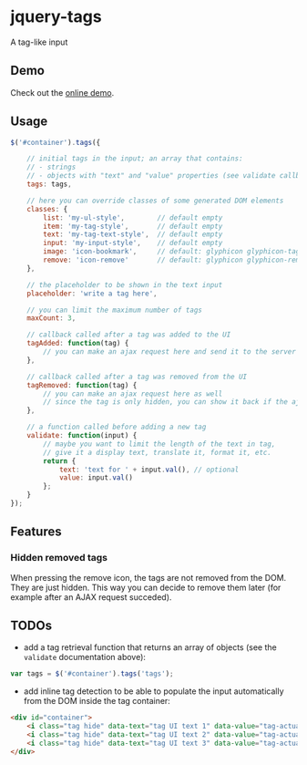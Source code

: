 jquery-tags
===========

A tag-like input

Demo
----

Check out the [online demo](http://softwarescales.github.io/jquery-tags/).

Usage
-----

```js
$('#container').tags({

    // initial tags in the input; an array that contains:
    // - strings
    // - objects with "text" and "value" properties (see validate callback below)
    tags: tags,

    // here you can override classes of some generated DOM elements
    classes: {
        list: 'my-ul-style',        // default empty
        item: 'my-tag-style',       // default empty
        text: 'my-tag-text-style',  // default empty
        input: 'my-input-style',    // default empty
        image: 'icon-bookmark',     // default: glyphicon glyphicon-tag
        remove: 'icon-remove'       // default: glyphicon glyphicon-remove
    },

    // the placeholder to be shown in the text input
    placeholder: 'write a tag here',

    // you can limit the maximum number of tags
    maxCount: 3,

    // callback called after a tag was added to the UI
    tagAdded: function(tag) {
        // you can make an ajax request here and send it to the server
    },

    // callback called after a tag was removed from the UI
    tagRemoved: function(tag) {
        // you can make an ajax request here as well
        // since the tag is only hidden, you can show it back if the ajax request failed
    },

    // a function called before adding a new tag
    validate: function(input) {
        // maybe you want to limit the length of the text in tag,
        // give it a display text, translate it, format it, etc.
        return {
            text: 'text for ' + input.val(), // optional
            value: input.val()
        };
    }
});
```

Features
--------

### Hidden removed tags

When pressing the remove icon, the tags are not removed from the DOM. They are just hidden. This way you can decide to remove them later (for example after an AJAX request succeded).


TODOs
-----

- add a tag retrieval function that returns an array of objects (see the `validate` documentation above):

```js
var tags = $('#container').tags('tags');
```

- add inline tag detection to be able to populate the input automatically from the DOM inside the tag container:

```html
<div id="container">
    <i class="tag hide" data-text="tag UI text 1" data-value="tag-actual-value-1"/>
    <i class="tag hide" data-text="tag UI text 2" data-value="tag-actual-value-2"/>
    <i class="tag hide" data-text="tag UI text 3" data-value="tag-actual-value-3"/>
</div>
```


